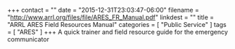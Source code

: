 +++
contact = ""
date = "2015-12-31T23:03:47-06:00"
filename = "http://www.arrl.org/files/file/ARES_FR_Manual.pdf"
linkdest = ""
title = "ARRL ARES Field Resources Manual"
categories = [ "Public Service" ]
tags = [ "ARES" ]
+++
A quick trainer and field resource guide for the emergency communicator
